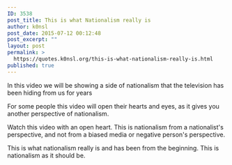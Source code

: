 ```yaml
---
ID: 3538
post_title: This is what Nationalism really is
author: k0nsl
post_date: 2015-07-12 00:12:48
post_excerpt: ""
layout: post
permalink: >
  https://quotes.k0nsl.org/this-is-what-nationalism-really-is.html
published: true
---
```

In this video we will be showing a side of nationalism that the television has been hiding from us for years

For some people this video will open their hearts and eyes, as it gives you another perspective of nationalism.

Watch this video with an open heart. This is nationalism from a nationalist's perspective, and not from a biased media or negative person's perspective.

This is what nationalism really is and has been from the beginning. This is nationalism as it should be.